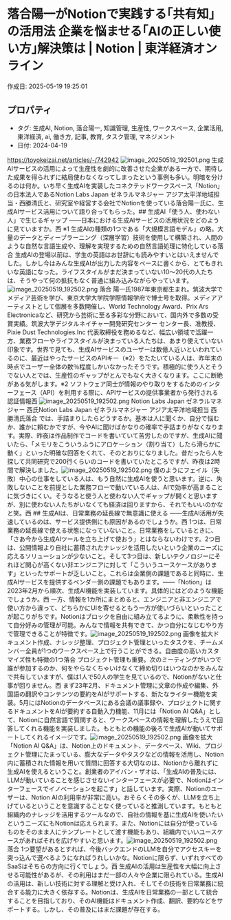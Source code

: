 # 落合陽一がNotionで実践する｢共有知｣の活用法 企業を悩ませる｢AIの正しい使い方｣解決策は | Notion | 東洋経済オンライン

作成日: 2025-05-19 19:25:01

## プロパティ

- タグ: 生成AI, Notion, 落合陽一, 知識管理, 生産性, ワークスペース, 企業活用, 東洋経済, ai, 働き方, 記事, 教育, タスク管理, マネジメント
- 日付: 2024-04-19

https://toyokeizai.net/articles/-/742942
![image_20250519_192501.png](../assets/image_20250519_192501.png)
生成AIサービスの活用によって生産性を劇的に改善させた企業がある一方で、期待した成果を得られずに結局使わなくなってしまったという事例も多い。明暗を分けるのは何か。いち早く生成AIを実装したコネクテッドワークスペース「Notion」の日本法人であるNotion Labs Japan ゼネラルマネジャー アジア太平洋地域担当・西勝清氏と、研究室や経営する会社でNotionを使っている落合陽一氏に、生成AIサービス活用について語り合ってもらった。## 生成AI「使う人、使わない人」で生じるギャップ
――日本における生成AIサービスの活用状況をどのように見ていますか。西 ※1 生成AIの種類の1つである「大規模言語モデル」の略。大量のデータとディープラーニング（深層学習）技術を使用して構築され、人間のような自然な言語生成や、理解を実現するための自然言語処理に特化している落合 生成AIの登場以前は、学生の英語はお世辞にも読みやすいとはいえませんでした。しかし今はみんな生成AIが出力した内容をベースに書くから、とてもきれいな英語になった。ライフスタイルがまだ決まっていない10～20代の人たちは、そうやって何の抵抗もなく普通に組み込みながらやっています。![image_20250519_192502.png](../assets/image_20250519_192502.png)
落合 陽一氏1987年東京都生まれ。筑波大学でメディア芸術を学び、東京大学大学院学際情報学府で博士号を取得。メディアアーティストとして個展を多数開催し、World Technology Award、Prix Ars Electronicaなど、研究から芸術に至る多彩な分野において、国内外で多数の受賞実績。筑波大学デジタルネイチャー開発研究センター センター長、准教授、Pixie Dust Technologies.Inc 代表取締役を務めるなど、幅広い領域で活躍一方、業務フローやライフスタイルが決まっている人たちは、あまり使えていない印象です。世界で見ても、生成AIサービスのユーザーは数億人近いといわれているのに、最近はやったサービスのAPIキー（※2）をたたいている人は、昨年末の時点でユーザー全体の数％程度しかいなかったそうです。積極的に使う人とそうでない人とでは、生産性のギャップがとんでもなく大きくなります。ここに断絶がある気がします。※2 ソフトウェア同士が情報のやり取りをするためのインターフェース（API）を利用する際に、APIサービスの提供事業者から発行される認証情報西 ![image_20250519_192502.png](../assets/image_20250519_192502.png)
Notion Labs Japan ゼネラルマネジャー 西氏Notion Labs Japan
 ゼネラルマネジャー アジア太平洋地域担当
 西 勝清氏落合 では、手詰まりしたらどうするか。基本は人に聞くか、自分で悩むか、誰かに頼むかですが、今やAIに聞けばかなりの確率で手詰まりがなくなります。実際、昨夜は作品制作でコードを書いていて苦労したのですが、生成AIに聞いたら、「メモリをこういうふうにアロケーション（割り当て）したら滑らかに動く」といった明確な回答をくれて、そのとおりになりました。昔だったら人を探して共同研究で200行くらいのコードを書いていたところですが、昨夜は2時間で解決しました。![image_20250519_192502.png](../assets/image_20250519_192502.png)
僕のようにフェイル（失敗）中心の仕事をしている人は、もう自然に生成AIを使うと思います。逆に、失敗しないことを前提とした業務フローで動いている人は、AIで効率が高まることに気づきにくい。そうなると使う人と使わない人でギャップが開くと思いますが、別に使わない人たちがいなくても経済は回りますから、それでもいいのかなと笑。西 ## 生成AIは、日常業務の延長線で無意識に使える
――生成AI活用が失速しているのは、サービス提供側にも原因があるのでしょうか。西 1つは、日常業務の延長線で使える状態になっていないこと。日常業務をしているときに、「さあ今から生成AIツールを立ち上げて使おう」とはならないわけです。2つ目は、公開情報より自社に蓄積されたナレッジを活用したいという企業のニーズに応えるソリューションが少ないこと。そして3つ目は、新しいテクノロジーにそれほど関心が高くない非エンジニアに対して「こういうユースケースがあります」といったサポートが乏しいこと。これらは企業側の課題であると同時に、生成AIサービスを提供するベンダー側の課題でもあります。――「Notion」は2023年2月から順次、生成AI機能を実装しています。具体的にはどのような機能でしょうか。西 一方、情報を1カ所にまとめると、エンジニアと非エンジニアで使い方から違って、どちらかにUIを寄せるともう一方が使いづらいといったことが起こりがちです。Notionはブロックを自由に組み立てるように、柔軟性を持って自分好みの管理が可能。みんなで情報を共有できて、かつ自分になじむやり方で管理できることが特徴です。![image_20250519_192502.png](../assets/image_20250519_192502.png)
画像を拡大ドキュメント作成、ナレッジ整理、プロジェクト管理といったタスクを、チームメンバー全員が1つのワークスペース上で行うことができる。自由度の高いカスタマイズ性も特徴の1つ落合 プロジェクト管理も重要。次のミーティングがいつで誰が参加するのか、何をやらなくちゃいけなくて締め切りはいつなのかをみんなで共有していますが、僕は1人で50人の学生を見ているので、Notionがないと仕事が回りません。西 まず23年2月、ドキュメント管理に文章の作成や編集、外国語の翻訳やコンテンツの要約をAIがサポートする、新たなライター機能を実装。5月にはNotionのデータベースにある会議の議事録や、プロジェクトに関するドキュメントをAIが要約する自動入力機能、11月には「Notion AI Q&A」として、Notionに自然言語で質問すると、ワークスペースの情報を理解したうえで回答してくれる機能を実装しました。もともとの機能の後ろで生成AIが動いてサポートしてくれるイメージです。![image_20250519_192502.png](../assets/image_20250519_192502.png)
画像を拡大「Notion AI Q&A」は、Notion上のドキュメント、データベース、Wiki、プロジェクト管理にたまっている、膨大なデータやタスクなどの情報を活用し、Notion内に蓄積された情報を用いて質問に回答する大切なのは、Notionから離れずに生成AIを使えるということ。創業者のアイバン・ザオは、「生成AIの普及には、LLMが動いていることを感じさせないインターフェースが必要で、Notionはインターフェースでイノベーションを起こす」と話しています。実際、Notionのユーザーは、Notion AIの利用率が非常に高い。おそらくその多くが、LLMを立ち上げているということを意識することなく使っていると推測しています。もともと組織内のナレッジを活用するツールなので、自社の情報を基に生成AIを使いたいというニーズにもNotionは応えられます。また、Notionには自分が使っているものをそのまま人にテンプレートとして渡す機能もあり、組織内でいいユースケースがあればそれを広げやすいと思います。![image_20250519_192502.png](../assets/image_20250519_192502.png)
落合 1つ要望があるとすれば、今後バックエンドのLLMを自分でアクセスキーを突っ込んで選べるようになればうれしいかな。Notionに限らず、いずれすべてのSaaSはそちらの方向に行くでしょう。西 
生成AIの活用は生産性を大幅に向上させる可能性があるが、その利用はまだ一部の人々や企業に限られている。生成AIの活用は、新しい技術に対する理解と受け入れ、そしてその技術を日常業務に統合する能力に大きく依存する。Notionは、生成AIを日常業務の一部として統合することを目指しており、そのAI機能はドキュメント作成、翻訳、要約などをサポートする。しかし、その普及にはまだ課題が存在する。